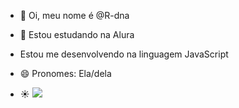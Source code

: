 - 👋 Oi, meu nome é @R-dna

- 🌱 Estou estudando na Alura
- Estou me desenvolvendo na linguagem JavaScript 

- 😄 Pronomes: Ela/dela
- ☀️
![](https://media1.tenor.com/m/mCiM7CmGGI4AAAAC/naruto.gif)

![]()

<!---
R-dna/R-dna is a ✨ special ✨ repository because its `README.md` (this file) appears on your GitHub profile.
You can click the Preview link to take a look at your changes.
--->
